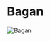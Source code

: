 # Bagan
![Bagan](https://user-images.githubusercontent.com/87629796/189527134-db461640-dc8d-49ef-a47c-86b4e52c041c.png)